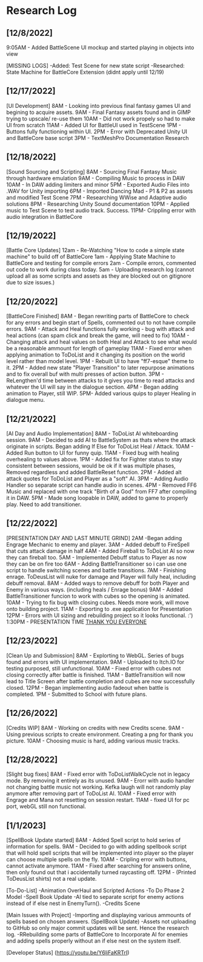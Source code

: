 # Research Log

[12/8/2022]
-------------
9:05AM - Added BattleScene UI mockup and started playing in objects into view

[MISSING LOGS]
-Added: Test Scene for new state script
-Researched: State Machine for BattleCore Extension (didnt apply until 12/19)

[12/17/2022]
-------------
[UI Development]
8AM - Looking into previous final fantasy games UI and begining to acquire assets.
9AM - Final Fantasy assets found and in GIMP trying to upscale/ re-use them
10AM - Did not work propely so had to make UI from scratch
11AM - Added UI for BattleUI used in TestScene
1PM - Buttons fully functioning within UI.
2PM - Error with Deprecated Unity UI and BattleCore base script
3PM - TextMeshPro Documentation Research

[12/18/2022]
-------------
[Sound Sourcing and Scripting]
8AM - Sourcing Final Fantasy Music through hardware emulation
9AM - Compiling Music to process in DAW
10AM - In DAW adding limiters and minor 
5PM - Exported Audio Files into .WAV for Unity importing
6PM - Imported Dancing Mad - P1 & P2 as assets and modified Test Scene
7PM - Researching WWise and Adaptive audio solutions
8PM - Researching Unity Sound documentation
10PM - Applied music to Test Scene to test audio track. Success.
11PM-  Crippling error with audio integration in BattleCore

[12/19/2022]
-------------
[Battle Core Updates]
12am - Re-Watching "How to code a simple state machine" to build off of BattleCore
1am - Applying State Machine to BattleCore and testing for compile errors
2am - Compile errors, commented out code to work during class today.
5am - Uploading research log (cannot upload all as some scripts and assets as they are blocked out on gitignore due to size issues.)

[12/20/2022]
-------------
[BattleCore Finished]
8AM - Began rewriting parts of BattleCore to check for any errors and begin start of Spells, commented out to not have compile errors.
9AM - Attack and Heal functions fully working - bug with attack and heal actions (can spam click and break the game, will need to fix)
10AM - Changing attack and heal values on both Heal and Attack to see what would be a reasonable ammount for length of gameplay
11AM - Fixed error when applying animation to ToDoList and it changing its position on the world level rather than model level.
1PM - Rebuilt UI to have "ff7-esque" theme to it.
2PM - Added new state "Player Transition" to later repurpose animations and to fix overall buf with multi presses of action button.
3PM - ReLengthen'd time between attacks to it gives you time to read attacks and whatever the UI will say in the dialogue section.
4PM - Began adding animation to Player, still WIP.
5PM-  Added various quips to player Healing in dialogue menu.

[12/21/2022]
-------------
[AI Day and Audio Implementation]
8AM - ToDoList AI whiteboarding session.
9AM - Decided to add AI to BattleSystem as thats where the attack originate in scripts. Began adding If Else for ToDoList Heal / Attack.
10AM - Added Run button to UI for funny quip.
11AM - Fixed bug with healing overhealing to values above.
1PM - Added fix for Fighter status to stay consistent between sessions, would be ok if it was multiple phases, Removed regardless and added BattleReset function.
2PM - Added alt attack quotes for ToDoList and Player as a "soft" AI.
3PM - Adding Audio Handler so separate script can handle audio in scenes.
4PM - Removed FF6 Music and replaced with one track "Birth of a God" from FF7 after compiling it in DAW.
5PM - Made song loopable in DAW, added to game to properly play. Need to add transitioner.

[12/22/2022]
-------------
[PRESENTATION DAY AND LAST MINUTE GRIND]
2AM -Began adding Engrage Mechanic to enemy and player.
3AM - Added debuff to FireSpell that cuts attack damage in half
4AM - Added Fireball to ToDoList AI so now they can fireball too.
5AM - Implemented Debuff status to Player as now they can be on fire too
6AM - Adding BattleTransitioner so i can use one script to handle switching scenes and battle transitions.
7AM - Finishing enrage. ToDeusList will nuke for damage and Player will fully heal, including debuff removal.
8AM - Added ways to remove debuff for both Player and Enemy in various ways. (including heals / Enrage bonus)
9AM - Added BattleTransitioner funcion to work with cubes so the opening is animated.
10AM - Trying to fix bug with closing cubes. Needs more work, will move onto building project.
11AM - Exporting to .exe application for Presentation
12PM - Errors with UI sizing and rebuilding project so it looks functional. :')
1:30PM - PRESENTATION TIME
[THANK YOU EVERYONE](https://youtu.be/Y6ljFaKRTrI)

[12/23/2022]
-------------
[Clean Up and Submission]
8AM - Explorting to WebGL. Series of bugs found and errors with UI implementation.
9AM - Uploaded to Itch.IO for testing purposed, still unfunctional.
10AM - Fixed error with cubes not closing correctly after battle is finished.
11AM - BattleTransition will now lead to Title Screen after battle completion and cubes are now successfully closed.
12PM - Began implementing audio fadeout when battle is completed.
1PM - Submitted to School with future plans.

[12/26/2022]
-------------
[Credits WIP]
8AM - Working on credits with new Credits scene.
9AM - Using previous scripts to create environment. Creating a png for thank you picture.
10AM - Choosing music is hard, adding various music tracks.

[12/28/2022]
-------------
[Slight bug fixes]
8AM - Fixed error with ToDoListWalkCycle not in legacy mode. By removing it entirely as its unused.
9AM - Erorr with audio handler not changing battle music not working. Kefka laugh will not randomly play anymore after removing part of ToDoList AI.
10AM - Fixed error with Engrage and Mana not resetting on session restart.
11AM - fixed UI for pc port, webGL still non functional.

[1/1/2023]
-------------
[SpellBook Update started]
8AM - Added Spell script to hold series of information for spells.
9AM - Decided to go with adding spellbook script that will hold spell scripts that will be implemented into player so the player can choose multiple spells on the fly.
10AM - Cripling error with buttons, cannot activate anymore.
11AM - Fixed after searching for answers online, then only found out that i accidentally turned raycasting off.
12PM - (Printed ToDeusList shirts) not a real update.

[To-Do-List]
-Animation OverHaul and Scripted Actions
-To Do Phase 2 Model
-Spell Book Update
-AI tied to separate script for enemy actions instead of if else nest in EnemyTurn().
-Credits Scene

[Main Issues with Project]
-Importing and displaying various ammounts of spells based on chosen answers. (SpellBook Update)
-Assets not uploading to GitHub so only major commit updates will be sent. Hence the research log.
-RRebuilding some parts of BattleCore to Incorporate AI for enemies and adding spells properly without an if else nest on the system itself.

[Developer Status]
(https://youtu.be/Y6ljFaKRTrI)

